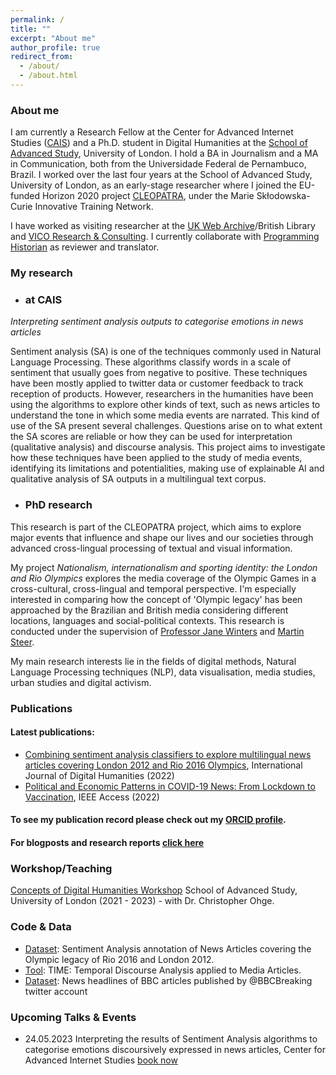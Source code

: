 ```yaml
---
permalink: /
title: ""
excerpt: "About me"
author_profile: true
redirect_from: 
  - /about/
  - /about.html
---
```

### About me

I am currently a Research Fellow at the Center for Advanced Internet Studies ([CAIS](https://www.cais-research.de/fellows/caio-mello/)) and a Ph.D. student in Digital Humanities at the [School of Advanced Study](https://research.sas.ac.uk/search/staff/1581/mr-caio-mello/), University of London. I hold a BA in Journalism and a MA in Communication, both from the Universidade Federal de Pernambuco, Brazil. I worked over the last four years at the School of Advanced Study, University of London, as an early-stage researcher where I joined the EU-funded Horizon 2020 project [CLEOPATRA](http://cleopatra-project.eu/), under the Marie Skłodowska-Curie Innovative Training Network. 

I have worked as visiting researcher at the [UK Web Archive](https://blogs.bl.uk/webarchive/2021/07/londons-olympic-legacy-local-national-and-international-aspirations.html)/British Library and [VICO Research & Consulting](https://vico-research.com/). I currently collaborate with [Programming Historian](https://programminghistorian.org/pt/licoes/analise-sentimento-exploracao-dados) as reviewer and translator.  


### My research

- ### at CAIS

_Interpreting sentiment analysis outputs to categorise emotions in news articles_

Sentiment analysis (SA) is one of the techniques commonly used in Natural Language Processing. These algorithms classify words in a scale of sentiment that usually goes from negative to positive. These techniques have been mostly applied to twitter data or customer feedback to track reception of products. However, researchers in the humanities have been using the algorithms to explore other kinds of text, such as news articles to understand the tone in which some media events are narrated. This kind of use of the SA present several challenges. Questions arise on to what extent the SA scores are reliable or how they can be used for interpretation (qualitative analysis) and discourse analysis. This project aims to investigate how these techniques have been applied to the study of media events, identifying its limitations and potentialities, making use of explainable AI and qualitative analysis of SA outputs in a multilingual text corpus.

- ### PhD research

This research is part of the CLEOPATRA project, which aims to explore major events that influence and shape our lives and our societies through advanced cross-lingual processing of textual and visual information.  

My project _Nationalism, internationalism and sporting identity: the London and Rio Olympics_ explores the media coverage of the Olympic Games in a cross-cultural, cross-lingual and temporal perspective. I'm especially interested in comparing how the concept of 'Olympic legacy' has been approached by the Brazilian and British media considering different locations, languages and social-political contexts. This research is conducted under the supervision of [Professor Jane Winters](https://research.sas.ac.uk/search/staff/126/professor-jane-winters) and [Martin Steer](https://research.sas.ac.uk/search/staff/405/mr-marty-steer/). 

My main research interests lie in the fields of digital methods, Natural Language Processing techniques (NLP), data visualisation, media studies, urban studies and digital activism. 

### Publications

#### Latest publications:

- [Combining sentiment analysis classifiers to explore multilingual news articles covering London 2012 and Rio 2016 Olympics](https://link.springer.com/article/10.1007/s42803-022-00052-9), International Journal of Digital Humanities (2022)
- [Political and Economic Patterns in COVID-19 News: From Lockdown to Vaccination](https://ieeexplore.ieee.org/document/9749092), IEEE Access (2022)

#### To see my publication record please check out my [ORCID profile](https://orcid.org/0000-0001-7492-7237). 
#### For blogposts and research reports [click here](https://www.clippings.me/caiomello)

### Workshop/Teaching

[Concepts of Digital Humanities Workshop](https://port.sas.ac.uk/course/view.php?id=180&section=1) School of Advanced Study, University of London (2021 - 2023) - with Dr. Christopher Ohge.

### Code & Data

- [Dataset](https://github.com/caiocmello/sentiment-annotation-olympic-news): Sentiment Analysis annotation of News Articles covering the Olympic legacy of Rio 2016 and London 2012.
- [Tool](https://github.com/cleopatra-itn/TIME): TIME: Temporal Discourse Analysis applied to Media Articles.
- [Dataset](https://zenodo.org/record/6927800#.YxtKdHbMLD4): News headlines of BBC articles published by @BBCBreaking twitter account

### Upcoming Talks & Events

- 24.05.2023 Interpreting the results of Sentiment Analysis algorithms to categorise emotions discoursively expressed in news articles, Center for Advanced Internet Studies [book now](https://www.cais-research.de/event/interpreting-the-results-of-sentiment-analysis-algorithms-to-categorise-emotions-discoursively-expressed-in-news-articles/)




